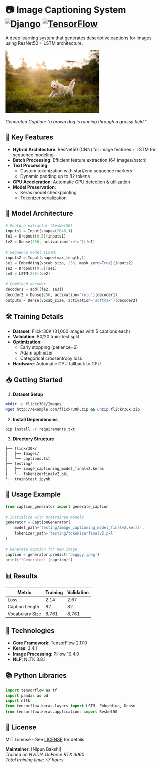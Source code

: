 # 📷 Image Captioning System [![Django](https://img.shields.io/badge/Django-5.0.7-brightgreen)](https://www.djangoproject.com/) [![TensorFlow](https://img.shields.io/badge/TensorFlow-2.17-orange)](https://www.tensorflow.org/)

A deep learning system that generates descriptive captions for images using ResNet50 + LSTM architecture.

<img src="doggy.jpeg" width="300" />
  
*Generated Caption: "a brown dog is running through a grassy field."*

## 🚀 Key Features
- **Hybrid Architecture**: ResNet50 (CNN) for image features + LSTM for sequence modeling
- **Batch Processing**: Efficient feature extraction (64 images/batch)
- **Text Processing**: 
  - Custom tokenization with start/end sequence markers
  - Dynamic padding up to 82 tokens
- **GPU Acceleration**: Automatic GPU detection & utilization
- **Model Preservation**: 
  - Keras model checkpointing 
  - Tokenizer serialization

## 🧠 Model Architecture
```python
# Feature extractor (ResNet50)
inputs1 = Input(shape=(2048,))
fe1 = Dropout(0.5)(inputs1)
fe2 = Dense(256, activation='relu')(fe1)

# Sequence model (LSTM)
inputs2 = Input(shape=(max_length,))
se1 = Embedding(vocab_size, 256, mask_zero=True)(inputs2)
se2 = Dropout(0.5)(se1)
se3 = LSTM(256)(se2)

# Combined decoder
decoder1 = add([fe2, se3])
decoder2 = Dense(256, activation='relu')(decoder1)
outputs = Dense(vocab_size, activation='softmax')(decoder2)
```

## 🛠️ Training Details
- **Dataset**: Flickr30K (31,000 images with 5 captions each)
- **Validation**: 80/20 train-test split
- **Optimization**:
  - Early stopping (patience=6)
  - Adam optimizer
  - Categorical crossentropy loss
- **Hardware**: Automatic GPU fallback to CPU

## 📥 Getting Started
1. **Dataset Setup**
```bash
mkdir -p flickr30k/Images
wget http://example.com/flickr30k.zip && unzip flickr30k.zip
```

2. **Install Dependencies**
```bash
pip install -r requirements.txt
```

3. **Directory Structure**
```
├── flickr30k/
│   ├── Images/
│   └── captions.txt
├── testing/
│   ├── image_captioning_model_finalv2.keras
│   └── tokenizerfinalv2.pkl
└── train&test.ipynb
```

## 🧪 Usage Example
```python
from caption_generator import generate_caption

# Initialize with pretrained models
generator = CaptionGenerator(
    model_path='testing/image_captioning_model_finalv2.keras',
    tokenizer_path='testing/tokenizerfinalv2.pkl'
)

# Generate caption for new image
caption = generator.predict('dogggy.jpeg')
print(f"Generated: {caption}")
```

## 📊 Results
| Metric          | Training | Validation |
|-----------------|----------|------------|
| Loss            | 2.14     | 2.67       |
| Caption Length  | 82       | 82         |
| Vocabulary Size | 8,761    | 8,761      |

## 🔧 Technologies
- **Core Framework**: TensorFlow 2.17.0
- **Keras**: 3.4.1
- **Image Processing**: Pillow 10.4.0
- **NLP**: NLTK 3.8.1

## 📚 Python Libraries
```python
import tensorflow as tf
import pandas as pd
import nltk
from tensorflow.keras.layers import LSTM, Embedding, Dense
from tensorflow.keras.applications import ResNet50
```

## 📜 License
MIT License - See [LICENSE](LICENSE) for details

**Maintainer**: [Nipun Bakshi]  
*Trained on NVIDIA GeForce RTX 3060*  
*Total training time: ~7 hours*
